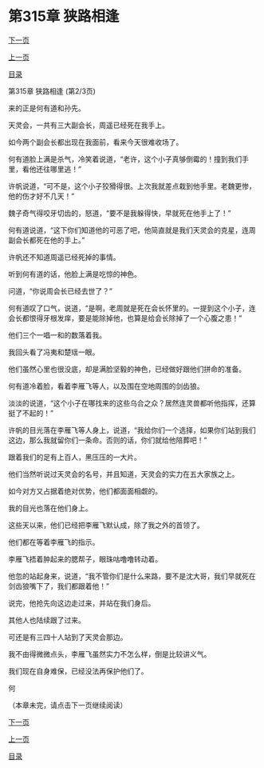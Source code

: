 <h1>第315章   狭路相逢</h1>
            <div><p><a href="./0944_%E7%AC%AC315%E7%AB%A0_%E7%8B%AD%E8%B7%AF%E7%9B%B8%E9%80%A2.md">下一页</a></p><p><a href="./0942_%E7%AC%AC315%E7%AB%A0_%E7%8B%AD%E8%B7%AF%E7%9B%B8%E9%80%A2.md">上一页</a></p><p><a href="../">目录</a></p></div>
            <div><p>第315章   狭路相逢 (第2/3页)</p><p>来的正是何有道和孙先。</p><p>天灵会，一共有三大副会长，周遥已经死在我手上。</p><p>如今两个副会长都出现在我面前，看来今天很难收场了。</p><p>何有道脸上满是杀气，冷笑着说道，“老许，这个小子真够倒霉的！撞到我们手里，看他还往哪里逃！”</p><p>许帆说道，“可不是，这个小子狡猾得很。上次我就差点栽到他手里。老魏更惨，他的伤才好不几天！”</p><p>魏子奇气得咬牙切齿的，怒道，“要不是我躲得快，早就死在他手上了！”</p><p>何有道说道，“这下你们知道他的可恶了吧，他简直就是我们天灵会的克星，连周副会长都死在他的手上。”</p><p>许帆还不知道周遥已经死掉的事情。</p><p>听到何有道的话，他脸上满是吃惊的神色。</p><p>问道，“你说周会长已经去世了？”</p><p>何有道叹了口气，说道，“是啊，老周就是死在会长怀里的。一提到这个小子，连会长都恨得牙根发痒，要是能除掉他，也算是给会长除掉了一个心腹之患！”</p><p>他们三个一唱一和的数落着我。</p><p>我回头看了冯夷和楚瑶一眼。</p><p>他们虽然心里也很没底，却是满脸坚毅的神色，已经做好跟他们拼命的准备。</p><p>何有道冷着脸，看着李雁飞等人，以及围在空地周围的剑齿狼。</p><p>淡淡的说道，“这个小子在哪找来的这些乌合之众？居然连灵兽都听他指挥，还算挺了不起的！”</p><p>许帆的目光落在李雁飞等人身上，说道，“我给你们一个选择，如果你们站到我们这边，那么我就留你们一条命。否则的话，你们就给他陪葬吧！”</p><p>跟着我们的足有上百人，黑压压的一大片。</p><p>他们当然听说过天灵会的名号，并且知道，天灵会的实力在五大家族之上。</p><p>如今对方又占据着绝对优势，他们都面面相觑的。</p><p>我的目光也落在他们身上。</p><p>这些天以来，他们已经把李雁飞默认成，除了我之外的首领了。</p><p>他们都在等着李雁飞的指示。</p><p>李雁飞捂着肿起来的腮帮子，眼珠咕噜噜转动着。</p><p>他忽的站起身来，说道，“我不管你们是什么来路，要不是沈大哥，我们早就死在剑齿狼嘴下了，我们都跟着他！”</p><p>说完，他抢先向这边走过来，并站在我们身后。</p><p>其他人也陆续跟了过来。</p><p>可还是有三四十人站到了天灵会那边。</p><p>我不由得微微点头，李雁飞虽然实力不怎么样，倒是比较讲义气。</p><p>我们现在自身难保，已经没法再保护他们了。</p><p>何</p><p>（本章未完，请点击下一页继续阅读）</p></div>
            <div><p><a href="./0944_%E7%AC%AC315%E7%AB%A0_%E7%8B%AD%E8%B7%AF%E7%9B%B8%E9%80%A2.md">下一页</a></p><p><a href="./0942_%E7%AC%AC315%E7%AB%A0_%E7%8B%AD%E8%B7%AF%E7%9B%B8%E9%80%A2.md">上一页</a></p><p><a href="../">目录</a></p></div>